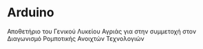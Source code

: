 # Arduino
Αποθετήριο του Γενικού Λυκείου Αγριάς για στην συμμετοχή στον Διαγωνισμό Ρομποτικής Ανοιχτών Τεχνολογιών
